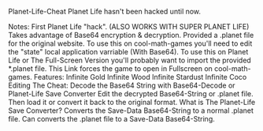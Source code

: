 Planet-Life-Cheat
Planet Life hasn't been hacked until now.

Notes:
First Planet Life "hack". (ALSO WORKS WITH SUPER PLANET LIFE)
Takes advantage of Base64 encryption & decryption.
Provided a .planet file for the original website.
To use this on cool-math-games you'll need to edit the "state" local application varriable (With Base64).
To use this on Planet Life or The Full-Screen Version you'll probably want to import the provided *.planet file.
This Link forces the game to open in Fullscreen on cool-math-games.
Features:
Infinite Gold
Infinite Wood
Infinite Stardust
Infinite Coco
Editing The Cheat:
Decode the Base64 String with Base64-Decode or Planet-Life Save Converter
Edit the decrypted Base64-String or .planet file. Then load it or convert it back to the original format.
What is The Planet-Life Save Converter?
Converts the Save-Data Base64-String to a normal .planet file.
Can converts the .planet file to a Save-Data Base64-String.
